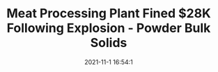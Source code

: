 ---
"title": "Meat Processing Plant Fined $28K Following Explosion - Powder Bulk Solids"
"date": "2021-11-1 16:54:1"
"feed_name": "GOOGLENEWSINDUSTRIAL"
"feed_website": "https://news.google.com/search?q=industrial%2Bincident&hl=en-US&gl=US&ceid=US:en"
"feed_rss": "https://news.google.com/rss/search?q=industrial%2Bincident&hl=en-US&gl=US&ceid=US:en"
"link": "https://www.powderbulksolids.com/food-beverage/meat-processing-plant-fined-28k-following-explosion"
"source": "{'href': 'https://www.powderbulksolids.com', 'title': 'Powder Bulk Solids'}"
"file": "_posts/2021-1-1-460f60bd13e0c3b94ae5e494670b62b961241c0d.md"
"accident": "1"
"drilling": "1"
"dead": "0"
"injured": "0"
"arrested": "0"
"place": "unknown place"
"where": "unknown site"
"causes": "unknown"
"place_uri": "unknown place"
---